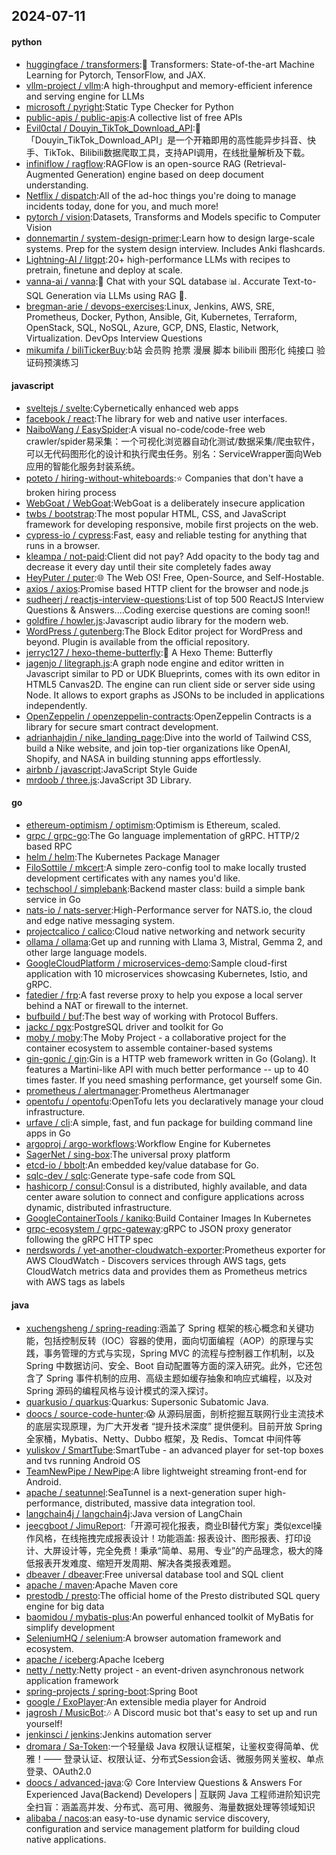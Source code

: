 ## 2024-07-11

#### python
* [huggingface / transformers](https://github.com/huggingface/transformers):🤗 Transformers: State-of-the-art Machine Learning for Pytorch, TensorFlow, and JAX.
* [vllm-project / vllm](https://github.com/vllm-project/vllm):A high-throughput and memory-efficient inference and serving engine for LLMs
* [microsoft / pyright](https://github.com/microsoft/pyright):Static Type Checker for Python
* [public-apis / public-apis](https://github.com/public-apis/public-apis):A collective list of free APIs
* [Evil0ctal / Douyin_TikTok_Download_API](https://github.com/Evil0ctal/Douyin_TikTok_Download_API):🚀「Douyin_TikTok_Download_API」是一个开箱即用的高性能异步抖音、快手、TikTok、Bilibili数据爬取工具，支持API调用，在线批量解析及下载。
* [infiniflow / ragflow](https://github.com/infiniflow/ragflow):RAGFlow is an open-source RAG (Retrieval-Augmented Generation) engine based on deep document understanding.
* [Netflix / dispatch](https://github.com/Netflix/dispatch):All of the ad-hoc things you're doing to manage incidents today, done for you, and much more!
* [pytorch / vision](https://github.com/pytorch/vision):Datasets, Transforms and Models specific to Computer Vision
* [donnemartin / system-design-primer](https://github.com/donnemartin/system-design-primer):Learn how to design large-scale systems. Prep for the system design interview. Includes Anki flashcards.
* [Lightning-AI / litgpt](https://github.com/Lightning-AI/litgpt):20+ high-performance LLMs with recipes to pretrain, finetune and deploy at scale.
* [vanna-ai / vanna](https://github.com/vanna-ai/vanna):🤖 Chat with your SQL database 📊. Accurate Text-to-SQL Generation via LLMs using RAG 🔄.
* [bregman-arie / devops-exercises](https://github.com/bregman-arie/devops-exercises):Linux, Jenkins, AWS, SRE, Prometheus, Docker, Python, Ansible, Git, Kubernetes, Terraform, OpenStack, SQL, NoSQL, Azure, GCP, DNS, Elastic, Network, Virtualization. DevOps Interview Questions
* [mikumifa / biliTickerBuy](https://github.com/mikumifa/biliTickerBuy):b站 会员购 抢票 漫展 脚本 bilibili 图形化 纯接口 验证码预演练习

#### javascript
* [sveltejs / svelte](https://github.com/sveltejs/svelte):Cybernetically enhanced web apps
* [facebook / react](https://github.com/facebook/react):The library for web and native user interfaces.
* [NaiboWang / EasySpider](https://github.com/NaiboWang/EasySpider):A visual no-code/code-free web crawler/spider易采集：一个可视化浏览器自动化测试/数据采集/爬虫软件，可以无代码图形化的设计和执行爬虫任务。别名：ServiceWrapper面向Web应用的智能化服务封装系统。
* [poteto / hiring-without-whiteboards](https://github.com/poteto/hiring-without-whiteboards):⭐️ Companies that don't have a broken hiring process
* [WebGoat / WebGoat](https://github.com/WebGoat/WebGoat):WebGoat is a deliberately insecure application
* [twbs / bootstrap](https://github.com/twbs/bootstrap):The most popular HTML, CSS, and JavaScript framework for developing responsive, mobile first projects on the web.
* [cypress-io / cypress](https://github.com/cypress-io/cypress):Fast, easy and reliable testing for anything that runs in a browser.
* [kleampa / not-paid](https://github.com/kleampa/not-paid):Client did not pay? Add opacity to the body tag and decrease it every day until their site completely fades away
* [HeyPuter / puter](https://github.com/HeyPuter/puter):🌐 The Web OS! Free, Open-Source, and Self-Hostable.
* [axios / axios](https://github.com/axios/axios):Promise based HTTP client for the browser and node.js
* [sudheerj / reactjs-interview-questions](https://github.com/sudheerj/reactjs-interview-questions):List of top 500 ReactJS Interview Questions & Answers....Coding exercise questions are coming soon!!
* [goldfire / howler.js](https://github.com/goldfire/howler.js):Javascript audio library for the modern web.
* [WordPress / gutenberg](https://github.com/WordPress/gutenberg):The Block Editor project for WordPress and beyond. Plugin is available from the official repository.
* [jerryc127 / hexo-theme-butterfly](https://github.com/jerryc127/hexo-theme-butterfly):🦋 A Hexo Theme: Butterfly
* [jagenjo / litegraph.js](https://github.com/jagenjo/litegraph.js):A graph node engine and editor written in Javascript similar to PD or UDK Blueprints, comes with its own editor in HTML5 Canvas2D. The engine can run client side or server side using Node. It allows to export graphs as JSONs to be included in applications independently.
* [OpenZeppelin / openzeppelin-contracts](https://github.com/OpenZeppelin/openzeppelin-contracts):OpenZeppelin Contracts is a library for secure smart contract development.
* [adrianhajdin / nike_landing_page](https://github.com/adrianhajdin/nike_landing_page):Dive into the world of Tailwind CSS, build a Nike website, and join top-tier organizations like OpenAI, Shopify, and NASA in building stunning apps effortlessly.
* [airbnb / javascript](https://github.com/airbnb/javascript):JavaScript Style Guide
* [mrdoob / three.js](https://github.com/mrdoob/three.js):JavaScript 3D Library.

#### go
* [ethereum-optimism / optimism](https://github.com/ethereum-optimism/optimism):Optimism is Ethereum, scaled.
* [grpc / grpc-go](https://github.com/grpc/grpc-go):The Go language implementation of gRPC. HTTP/2 based RPC
* [helm / helm](https://github.com/helm/helm):The Kubernetes Package Manager
* [FiloSottile / mkcert](https://github.com/FiloSottile/mkcert):A simple zero-config tool to make locally trusted development certificates with any names you'd like.
* [techschool / simplebank](https://github.com/techschool/simplebank):Backend master class: build a simple bank service in Go
* [nats-io / nats-server](https://github.com/nats-io/nats-server):High-Performance server for NATS.io, the cloud and edge native messaging system.
* [projectcalico / calico](https://github.com/projectcalico/calico):Cloud native networking and network security
* [ollama / ollama](https://github.com/ollama/ollama):Get up and running with Llama 3, Mistral, Gemma 2, and other large language models.
* [GoogleCloudPlatform / microservices-demo](https://github.com/GoogleCloudPlatform/microservices-demo):Sample cloud-first application with 10 microservices showcasing Kubernetes, Istio, and gRPC.
* [fatedier / frp](https://github.com/fatedier/frp):A fast reverse proxy to help you expose a local server behind a NAT or firewall to the internet.
* [bufbuild / buf](https://github.com/bufbuild/buf):The best way of working with Protocol Buffers.
* [jackc / pgx](https://github.com/jackc/pgx):PostgreSQL driver and toolkit for Go
* [moby / moby](https://github.com/moby/moby):The Moby Project - a collaborative project for the container ecosystem to assemble container-based systems
* [gin-gonic / gin](https://github.com/gin-gonic/gin):Gin is a HTTP web framework written in Go (Golang). It features a Martini-like API with much better performance -- up to 40 times faster. If you need smashing performance, get yourself some Gin.
* [prometheus / alertmanager](https://github.com/prometheus/alertmanager):Prometheus Alertmanager
* [opentofu / opentofu](https://github.com/opentofu/opentofu):OpenTofu lets you declaratively manage your cloud infrastructure.
* [urfave / cli](https://github.com/urfave/cli):A simple, fast, and fun package for building command line apps in Go
* [argoproj / argo-workflows](https://github.com/argoproj/argo-workflows):Workflow Engine for Kubernetes
* [SagerNet / sing-box](https://github.com/SagerNet/sing-box):The universal proxy platform
* [etcd-io / bbolt](https://github.com/etcd-io/bbolt):An embedded key/value database for Go.
* [sqlc-dev / sqlc](https://github.com/sqlc-dev/sqlc):Generate type-safe code from SQL
* [hashicorp / consul](https://github.com/hashicorp/consul):Consul is a distributed, highly available, and data center aware solution to connect and configure applications across dynamic, distributed infrastructure.
* [GoogleContainerTools / kaniko](https://github.com/GoogleContainerTools/kaniko):Build Container Images In Kubernetes
* [grpc-ecosystem / grpc-gateway](https://github.com/grpc-ecosystem/grpc-gateway):gRPC to JSON proxy generator following the gRPC HTTP spec
* [nerdswords / yet-another-cloudwatch-exporter](https://github.com/nerdswords/yet-another-cloudwatch-exporter):Prometheus exporter for AWS CloudWatch - Discovers services through AWS tags, gets CloudWatch metrics data and provides them as Prometheus metrics with AWS tags as labels

#### java
* [xuchengsheng / spring-reading](https://github.com/xuchengsheng/spring-reading):涵盖了 Spring 框架的核心概念和关键功能，包括控制反转（IOC）容器的使用，面向切面编程（AOP）的原理与实践，事务管理的方式与实现，Spring MVC 的流程与控制器工作机制，以及 Spring 中数据访问、安全、Boot 自动配置等方面的深入研究。此外，它还包含了 Spring 事件机制的应用、高级主题如缓存抽象和响应式编程，以及对 Spring 源码的编程风格与设计模式的深入探讨。
* [quarkusio / quarkus](https://github.com/quarkusio/quarkus):Quarkus: Supersonic Subatomic Java.
* [doocs / source-code-hunter](https://github.com/doocs/source-code-hunter):😱 从源码层面，剖析挖掘互联网行业主流技术的底层实现原理，为广大开发者 “提升技术深度” 提供便利。目前开放 Spring 全家桶，Mybatis、Netty、Dubbo 框架，及 Redis、Tomcat 中间件等
* [yuliskov / SmartTube](https://github.com/yuliskov/SmartTube):SmartTube - an advanced player for set-top boxes and tvs running Android OS
* [TeamNewPipe / NewPipe](https://github.com/TeamNewPipe/NewPipe):A libre lightweight streaming front-end for Android.
* [apache / seatunnel](https://github.com/apache/seatunnel):SeaTunnel is a next-generation super high-performance, distributed, massive data integration tool.
* [langchain4j / langchain4j](https://github.com/langchain4j/langchain4j):Java version of LangChain
* [jeecgboot / JimuReport](https://github.com/jeecgboot/JimuReport):「开源可视化报表，商业BI替代方案」类似excel操作风格，在线拖拽完成报表设计！功能涵盖: 报表设计、图形报表、打印设计、大屏设计等，完全免费！秉承“简单、易用、专业”的产品理念，极大的降低报表开发难度、缩短开发周期、解决各类报表难题。
* [dbeaver / dbeaver](https://github.com/dbeaver/dbeaver):Free universal database tool and SQL client
* [apache / maven](https://github.com/apache/maven):Apache Maven core
* [prestodb / presto](https://github.com/prestodb/presto):The official home of the Presto distributed SQL query engine for big data
* [baomidou / mybatis-plus](https://github.com/baomidou/mybatis-plus):An powerful enhanced toolkit of MyBatis for simplify development
* [SeleniumHQ / selenium](https://github.com/SeleniumHQ/selenium):A browser automation framework and ecosystem.
* [apache / iceberg](https://github.com/apache/iceberg):Apache Iceberg
* [netty / netty](https://github.com/netty/netty):Netty project - an event-driven asynchronous network application framework
* [spring-projects / spring-boot](https://github.com/spring-projects/spring-boot):Spring Boot
* [google / ExoPlayer](https://github.com/google/ExoPlayer):An extensible media player for Android
* [jagrosh / MusicBot](https://github.com/jagrosh/MusicBot):🎶 A Discord music bot that's easy to set up and run yourself!
* [jenkinsci / jenkins](https://github.com/jenkinsci/jenkins):Jenkins automation server
* [dromara / Sa-Token](https://github.com/dromara/Sa-Token):一个轻量级 Java 权限认证框架，让鉴权变得简单、优雅！—— 登录认证、权限认证、分布式Session会话、微服务网关鉴权、单点登录、OAuth2.0
* [doocs / advanced-java](https://github.com/doocs/advanced-java):😮 Core Interview Questions & Answers For Experienced Java(Backend) Developers | 互联网 Java 工程师进阶知识完全扫盲：涵盖高并发、分布式、高可用、微服务、海量数据处理等领域知识
* [alibaba / nacos](https://github.com/alibaba/nacos):an easy-to-use dynamic service discovery, configuration and service management platform for building cloud native applications.

